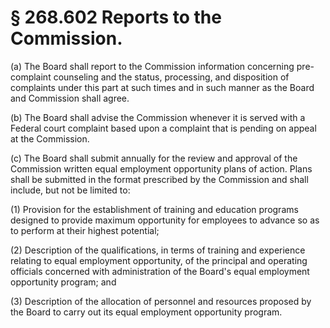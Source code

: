 # § 268.602   Reports to the Commission.

(a) The Board shall report to the Commission information concerning pre-complaint counseling and the status, processing, and disposition of complaints under this part at such times and in such manner as the Board and Commission shall agree.


(b) The Board shall advise the Commission whenever it is served with a Federal court complaint based upon a complaint that is pending on appeal at the Commission.


(c) The Board shall submit annually for the review and approval of the Commission written equal employment opportunity plans of action. Plans shall be submitted in the format prescribed by the Commission and shall include, but not be limited to:


(1) Provision for the establishment of training and education programs designed to provide maximum opportunity for employees to advance so as to perform at their highest potential;


(2) Description of the qualifications, in terms of training and experience relating to equal employment opportunity, of the principal and operating officials concerned with administration of the Board's equal employment opportunity program; and


(3) Description of the allocation of personnel and resources proposed by the Board to carry out its equal employment opportunity program.




